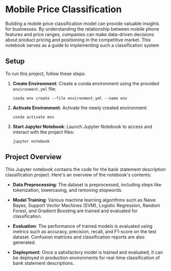 # Mobile Price Classification
Building a mobile price classification model can provide valuable insights for businesses. By understanding the relationship between mobile phone features and price ranges, companies can make data-driven decisions about product pricing and positioning in the competitive market. This notebook serves as a guide to implementing such a classification system

## Setup

To run this project, follow these steps:

1. **Create Environment**: Create a conda environment using the provided `environment.yml` file:
    ```
    conda env create --file environment.yml --name env
    ```

2. **Activate Environment**: Activate the newly created environment:
    ```
    conda activate env
    ```

3. **Start Jupyter Notebook**: Launch Jupyter Notebook to access and interact with the project files:
    ```
    jupyter notebook
    ```

## Project Overview

This Jupyter notebook contains the code for the bank statement description classification project. Here's an overview of the notebook's contents:

- **Data Preprocessing**: The dataset is preprocessed, including steps like tokenization, lowercasing, and removing stopwords.
  
- **Model Training**: Various machine learning algorithms such as Naive Bayes, Support Vector Machines (SVM), Logistic Regression, Random Forest, and Gradient Boosting are trained and evaluated for classification.

- **Evaluation**: The performance of trained models is evaluated using metrics such as accuracy, precision, recall, and F1-score on the test dataset. Confusion matrices and classification reports are also generated.

- **Deployment**: Once a satisfactory model is trained and evaluated, it can be deployed in production environments for real-time classification of bank statement descriptions.


